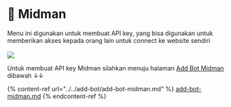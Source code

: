 # 🗿 Midman

Menu ini digunakan untuk membuat API key, yang bisa digunakan untuk memberikan akses kepada orang lain untuk connect ke website sendiri\
\
![](../../.gitbook/assets/Screenshot\_44.png)

Untuk membuat API key Midman silahkan menuju halaman [Add Bot Midman](../../add-bot/add-bot-midman.md) dibawah ↓↓

{% content-ref url="../../add-bot/add-bot-midman.md" %}
[add-bot-midman.md](../../add-bot/add-bot-midman.md)
{% endcontent-ref %}
